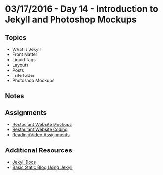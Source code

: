 # 03/17/2016 - Day 14 - Introduction to Jekyll and Photoshop Mockups

## Topics
- What is Jekyll
- Front Matter
- Liquid Tags
- Layouts
- Posts
- _site folder
- Photoshop Mockups

## Notes

## Assignments
- [Restaurant Website Mockups](https://online.theironyard.com/library/paths/143/units/544/assignments/945)
- [Restaurant Website Coding](https://online.theironyard.com/library/paths/143/units/544/assignments/946)
- [Reading/Video Assignments](https://online.theironyard.com/library/paths/143/units/496/assignments/776)

## Additional Resources
- [Jekyll Docs](http://jekyllrb.com/docs/home/)
- [Basic Static Blog Using Jekyll](https://www.youtube.com/watch?v=sxiQmHlogdg)



